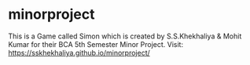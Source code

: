 # minorproject
This is a Game called Simon which is created by S.S.Khekhaliya &amp; Mohit Kumar for their BCA 5th Semester Minor Project.
Visit: https://sskhekhaliya.github.io/minorproject/
